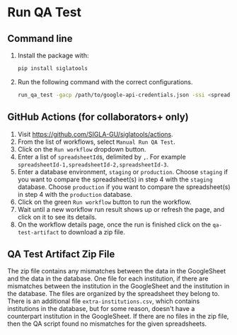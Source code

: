 # Run QA Test

## Command line

1. Install the package with:

    ```bash
    pip install siglatools
    ```

2. Run the following command with the correct configurations.

    ```bash
    run_qa_test -gacp /path/to/google-api-credentials.json -ssi <spreadsheet_ids> -dbe <db_env> -sdbcu <staging_db_connection_url> -pdbcu <prod_db_connection_url>
    ```

## GitHub Actions (for collaborators+ only) 

1. Visit https://github.com/SIGLA-GU/siglatools/actions.
2. From the list of workflows, select `Manual Run QA Test`.
3. Click on the `Run workflow` dropdown button.
4. Enter a list of `spreadsheetId`s, delimited by `,`. For example `spreadsheetId-1,spreadsheetId-2,spreadsheetId-3`.
5. Enter a database environment, `staging` or `production`. Choose `staging` if you want to compare the spreadsheet(s) in step 4 with the `staging` database. Choose `production` if you want to compare the spreadsheet(s) in step 4 with the `production` database.
6. Click on the green `Run workflow` button to run the workflow.
7. Wait until a new workflow run result shows up or refresh the page, and click on it to see its details.
8. On the workflow details page, once the run is finished click on the `qa-test-artifact` to download a zip file.

## QA Test Artifact Zip File
The zip file contains any mismatches between the data in the GoogleSheet and the data in the database. One file for each institution, if there are mismatches between the institution in the GoogleSheet and the institution in the database. The files are organized by the spreadsheet they belong to. There is an additional file `extra-institutions.csv`, which contains institutions in the database, but for some reason, doesn't have a counterpart institution in the GoogleSheet. If there are no files in the zip file, then the QA script found no mismatches for the given spreadsheets.
